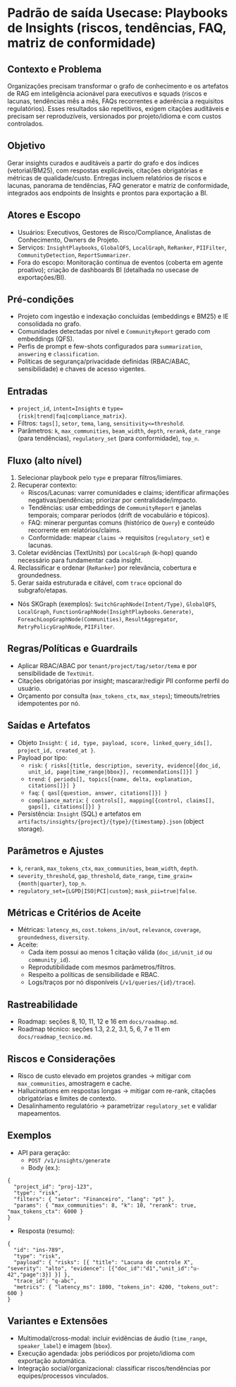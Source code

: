 # Padrão de saída Usecase: Playbooks de Insights (riscos, tendências, FAQ, matriz de conformidade)

## Contexto e Problema
Organizações precisam transformar o grafo de conhecimento e os artefatos de RAG em inteligência acionável para executivos e squads (riscos e lacunas, tendências mês a mês, FAQs recorrentes e aderência a requisitos regulatórios). Esses resultados são repetitivos, exigem citações auditáveis e precisam ser reproduzíveis, versionados por projeto/idioma e com custos controlados.

## Objetivo
Gerar insights curados e auditáveis a partir do grafo e dos índices (vetorial/BM25), com respostas explicáveis, citações obrigatórias e métricas de qualidade/custo. Entregas incluem relatórios de riscos e lacunas, panorama de tendências, FAQ generator e matriz de conformidade, integrados aos endpoints de Insights e prontos para exportação a BI.

## Atores e Escopo
- Usuários: Executivos, Gestores de Risco/Compliance, Analistas de Conhecimento, Owners de Projeto.
- Serviços: `InsightPlaybooks`, `GlobalQFS`, `LocalGraph`, `ReRanker`, `PIIFilter`, `CommunityDetection`, `ReportSummarizer`.
- Fora do escopo: Monitoração contínua de eventos (coberta em agente proativo); criação de dashboards BI (detalhada no usecase de exportações/BI).

## Pré-condições
- Projeto com ingestão e indexação concluídas (embeddings e BM25) e IE consolidada no grafo.
- Comunidades detectadas por nível e `CommunityReport` gerado com embeddings (QFS).
- Perfis de prompt e few-shots configurados para `summarization`, `answering` e `classification`.
- Políticas de segurança/privacidade definidas (RBAC/ABAC, sensibilidade) e chaves de acesso vigentes.

## Entradas
- `project_id`, `intent=Insights` e `type={risk|trend|faq|compliance_matrix}`.
- Filtros: `tags[]`, `setor`, `tema`, `lang`, `sensitivity<=threshold`.
- Parâmetros: `k`, `max_communities`, `beam_width`, `depth`, `rerank`, `date_range` (para tendências), `regulatory_set` (para conformidade), `top_n`.

## Fluxo (alto nível)
1) Selecionar playbook pelo `type` e preparar filtros/limiares.
2) Recuperar contexto:
   - Riscos/Lacunas: varrer comunidades e claims; identificar afirmações negativas/pendências; priorizar por centralidade/impacto.
   - Tendências: usar embeddings de `CommunityReport` e janelas temporais; comparar períodos (drift de vocabulário e tópicos).
   - FAQ: minerar perguntas comuns (histórico de `Query`) e conteúdo recorrente em relatórios/claims.
   - Conformidade: mapear `claims` → requisitos (`regulatory_set`) e lacunas.
3) Coletar evidências (TextUnits) por `LocalGraph` (k-hop) quando necessário para fundamentar cada insight.
4) Reclassificar e ordenar (`ReRanker`) por relevância, cobertura e groundedness.
5) Gerar saída estruturada e citável, com `trace` opcional do subgrafo/etapas.

- Nós SKGraph (exemplos): `SwitchGraphNode(Intent/Type)`, `GlobalQFS`, `LocalGraph`, `FunctionGraphNode(InsightPlaybooks.Generate)`, `ForeachLoopGraphNode(Communities)`, `ResultAggregator`, `RetryPolicyGraphNode`, `PIIFilter`.

## Regras/Políticas e Guardrails
- Aplicar RBAC/ABAC por `tenant/project/tag/setor/tema` e por sensibilidade de `TextUnit`.
- Citações obrigatórias por insight; mascarar/redigir PII conforme perfil do usuário.
- Orçamento por consulta (`max_tokens_ctx`, `max_steps`); timeouts/retries idempotentes por nó.

## Saídas e Artefatos
- Objeto `Insight`: `{ id, type, payload, score, linked_query_ids[], project_id, created_at }`.
- Payload por tipo:
  - `risk`: `{ risks[{title, description, severity, evidence[{doc_id, unit_id, page|time_range|bbox}], recommendations[]}] }`
  - `trend`: `{ periods[], topics[{name, delta, explanation, citations[]}] }`
  - `faq`: `{ qas[{question, answer, citations[]}] }`
  - `compliance_matrix`: `{ controls[], mapping[{control, claims[], gaps[], citations[]}] }`
- Persistência: `Insight` (SQL) e artefatos em `artifacts/insights/{project}/{type}/{timestamp}.json` (object storage).

## Parâmetros e Ajustes
- `k`, `rerank`, `max_tokens_ctx`, `max_communities`, `beam_width`, `depth`.
- `severity_threshold`, `gap_threshold`, `date_range`, `time_grain={month|quarter}`, `top_n`.
- `regulatory_set={LGPD|ISO|PCI|custom}`; `mask_pii=true|false`.

## Métricas e Critérios de Aceite
- Métricas: `latency_ms`, `cost.tokens_in/out`, `relevance`, `coverage`, `groundedness`, `diversity`.
- Aceite:
  - Cada item possui ao menos 1 citação válida (`doc_id/unit_id` ou `community_id`).
  - Reprodutibilidade com mesmos parâmetros/filtros.
  - Respeito a políticas de sensibilidade e RBAC.
  - Logs/traços por nó disponíveis (`/v1/queries/{id}/trace`).

## Rastreabilidade
- Roadmap: seções 8, 10, 11, 12 e 16 em `docs/roadmap.md`.
- Roadmap técnico: seções 1.3, 2.2, 3.1, 5, 6, 7 e 11 em `docs/roadmap_tecnico.md`.

## Riscos e Considerações
- Risco de custo elevado em projetos grandes → mitigar com `max_communities`, amostragem e cache.
- Hallucinations em respostas longas → mitigar com re-rank, citações obrigatórias e limites de contexto.
- Desalinhamento regulatório → parametrizar `regulatory_set` e validar mapeamentos.

## Exemplos
- API para geração:
  - `POST /v1/insights/generate`
  - Body (ex.):
```
{
  "project_id": "proj-123",
  "type": "risk",
  "filters": { "setor": "Financeiro", "lang": "pt" },
  "params": { "max_communities": 8, "k": 10, "rerank": true, "max_tokens_ctx": 6000 }
}
```
- Resposta (resumo):
```
{
  "id": "ins-789",
  "type": "risk",
  "payload": { "risks": [{ "title": "Lacuna de controle X", "severity": "alto", "evidence": [{"doc_id":"d1","unit_id":"u-42","page":3}] }] },
  "trace_id": "q-abc",
  "metrics": { "latency_ms": 1800, "tokens_in": 4200, "tokens_out": 600 }
}
```

## Variantes e Extensões
- Multimodal/cross-modal: incluir evidências de áudio (`time_range`, `speaker_label`) e imagem (`bbox`).
- Execução agendada: jobs periódicos por projeto/idioma com exportação automática.
- Integração social/organizacional: classificar riscos/tendências por equipes/processos vinculados.
